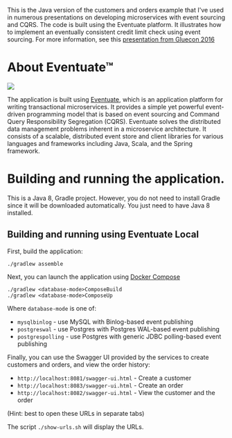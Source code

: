 This is the Java version of the customers and orders example that I've used in numerous presentations
on developing microservices with event sourcing and CQRS.
The code is built using the Eventuate platform.
It illustrates how to implement an eventually consistent credit limit check using event sourcing.
For more information, see this [presentation from Gluecon 2016](http://www.slideshare.net/chris.e.richardson/a-pattern-language-for-microservices-gluecon-2016/24)

# About Eventuate&trade;

![](http://eventuate.io/i/logo.gif)

The application is built using [Eventuate](http://eventuate.io/), which is an application platform for writing transactional microservices.
It provides a simple yet powerful event-driven programming model that is based on event sourcing and Command Query Responsibility Segregation (CQRS).
Eventuate solves the distributed data management problems inherent in a microservice architecture.
It consists of a scalable, distributed event store and client libraries for various languages and frameworks including Java, Scala, and the Spring framework.

# Building and running the application.

This is a Java 8, Gradle project. However, you do not need to install Gradle since it will be downloaded automatically. You just need to have Java 8 installed.


## Building and running using Eventuate Local

First, build the application:

```
./gradlew assemble
```

Next, you can launch the application using [Docker Compose](https://docs.docker.com/compose/)

```
./gradlew <database-mode>ComposeBuild
./gradlew <database-mode>ComposeUp
```

Where `database-mode` is one of:

* `mysqlbinlog` - use MySQL with Binlog-based event publishing
* `postgreswal` - use Postgres with Postgres WAL-based event publishing
* `postgrespolling` - use Postgres with generic JDBC polling-based event publishing

Finally, you can use the Swagger UI provided by the services to create customers and orders, and view the order history:

* `http://localhost:8081/swagger-ui.html` - Create a customer
* `http://localhost:8083/swagger-ui.html` - Create an order
* `http://localhost:8082/swagger-ui.html` - View the customer and the order

(Hint: best to open these URLs in separate tabs)

The script `./show-urls.sh` will display the URLs.
